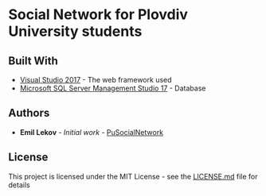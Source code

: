 # Social Network for Plovdiv University students

## Built With

* [Visual Studio 2017](https://www.visualstudio.com/) - The web framework used
* [Microsoft SQL Server Management Studio 17](https://docs.microsoft.com/en-us/sql/ssms/sql-server-management-studio-ssms?view=sql-server-2017) - Database

## Authors

* **Emil Lekov** - *Initial work* - [PuSocialNetwork](https://github.com/l3kov9/PuSocialNetwork)

## License

This project is licensed under the MIT License - see the [LICENSE.md](https://github.com/l3kov9/PuSocialNetwork/blob/master/LICENSE) file for details

